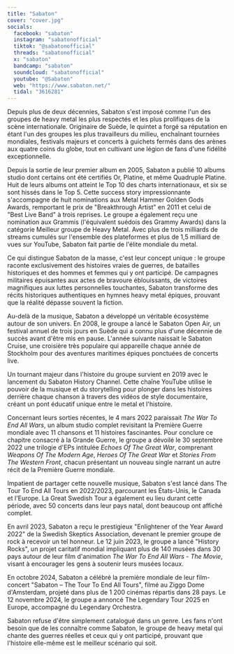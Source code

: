 ```yaml
---
title: "Sabaton"
cover: "cover.jpg"
socials:
  facebook: "sabaton"
  instagram: "sabatonofficial"
  tiktok: "@sabatonofficial"
  threads: "sabatonofficial"
  x: "sabaton"
  bandcamp: "sabaton"
  soundcloud: "sabatonofficial"
  youtube: "@Sabaton"
  web: "https://www.sabaton.net/"
  tidal: "3616281"
---
```


Depuis plus de deux décennies, Sabaton s'est imposé comme l'un des groupes de heavy metal les plus respectés et les plus
prolifiques de la scène internationale. Originaire de Suède, le quintet a forgé sa réputation en étant l'un des groupes
les plus travailleurs du milieu, enchaînant tournées mondiales, festivals majeurs et concerts à guichets fermés dans des
arènes aux quatre coins du globe, tout en cultivant une légion de fans d'une fidélité exceptionnelle.

Depuis la sortie de leur premier album en 2005, Sabaton a publié 10 albums studio dont certains ont été certifiés Or,
Platine, et même Quadruple Platine. Huit de leurs albums ont atteint le Top 10 des charts internationaux, et six se sont
hissés dans le Top 5. Cette success story impressionnante s'accompagne de huit nominations aux Metal Hammer Golden Gods
Awards, remportant le prix de "Breakthrough Artist" en 2011 et celui de "Best Live Band" à trois reprises. Le groupe a
également reçu une nomination aux Grammis (l'équivalent suédois des Grammy Awards) dans la catégorie Meilleur groupe de
Heavy Metal. Avec plus de trois milliards de streams cumulés sur l'ensemble des plateformes et plus de 1,5 milliard de
vues sur YouTube, Sabaton fait partie de l'élite mondiale du metal.

Ce qui distingue Sabaton de la masse, c'est leur concept unique : le groupe raconte exclusivement des histoires vraies
de guerres, de batailles historiques et des hommes et femmes qui y ont participé. De campagnes militaires épuisantes aux
actes de bravoure éblouissants, de victoires magnifiques aux luttes personnelles touchantes, Sabaton transforme des
récits historiques authentiques en hymnes heavy metal épiques, prouvant que la réalité dépasse souvent la fiction.

Au-delà de la musique, Sabaton a développé un véritable écosystème autour de son univers. En 2008, le groupe a lancé le
Sabaton Open Air, un festival annuel de trois jours en Suède qui a connu plus d'une décennie de succès avant d'être mis
en pause. L'année suivante naissait le Sabaton Cruise, une croisière très populaire qui appareille chaque année de
Stockholm pour des aventures maritimes épiques ponctuées de concerts live.

Un tournant majeur dans l'histoire du groupe survient en 2019 avec le lancement du Sabaton History Channel. Cette chaîne
YouTube utilise le pouvoir de la musique et du storytelling pour plonger dans les histoires derrière chaque chanson à
travers des vidéos de style documentaire, créant un pont éducatif unique entre le metal et l'histoire.

Concernant leurs sorties récentes, le 4 mars 2022 paraissait *The War To End All Wars*, un album studio complet
revisitant la Première Guerre mondiale avec 11 chansons et 11 histoires fascinantes. Pour conclure ce chapitre consacré
à la Grande Guerre, le groupe a dévoilé le 30 septembre 2022 une trilogie d'EPs intitulée *Echoes Of The Great War*,
comprenant *Weapons Of The Modern Age*, *Heroes Of The Great War* et *Stories From The Western Front*, chacun présentant
un nouveau single narrant un autre récit de la Première Guerre mondiale.

Impatient de partager cette nouvelle musique, Sabaton s'est lancé dans The Tour To End All Tours en 2022/2023,
parcourant les États-Unis, le Canada et l'Europe. La Great Swedish Tour a également eu lieu durant cette période, avec
50 concerts dans leur pays natal, dont beaucoup ont affiché complet.

En avril 2023, Sabaton a reçu le prestigieux "Enlightener of the Year Award 2022" de la Swedish Skeptics Association,
devenant le premier groupe de rock à recevoir un tel honneur. Le 12 juin 2023, le groupe a lancé "History Rocks", un
projet caritatif mondial impliquant plus de 140 musées dans 30 pays autour de leur film d'animation *The War To End All
Wars - The Movie*, visant à encourager les gens à soutenir leurs musées locaux.

En octobre 2024, Sabaton a célébré la première mondiale de leur film-concert "Sabaton – The Tour To End All Tours",
filmé au Ziggo Dome d'Amsterdam, projeté dans plus de 1 200 cinémas répartis dans 28 pays. Le 12 novembre 2024, le
groupe a annoncé The Legendary Tour 2025 en Europe, accompagné du Legendary Orchestra.

Sabaton refuse d'être simplement catalogué dans un genre. Les fans n'ont besoin que de les connaître comme Sabaton, le
groupe de heavy metal qui chante des guerres réelles et ceux qui y ont participé, prouvant que l'histoire elle-même est
le meilleur scénario qui soit.

